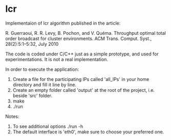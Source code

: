 # lcr

Implementaion of lcr algorithm published in the article:

R. Guerraoui, R. R. Levy, B. Pochon, and V. Quéma. Throughput optimal total order broadcast for cluster environments. ACM Trans. Comput. Syst., 28(2):5:1–5:32, July 2010

The code is coded under C/C++ just as a simple prototype, and used for experimentations. It is not a real implementation.

In order to execute the application:
1. Create a file for the participating IPs called 'all_IPs' in your home directory and fill it line by line.
2. Create an empty folder called 'output' at the root of the project, i.e. beside 'src' folder.
2. make
3. ./run

Notes:
1. To see additional options ./run -h
2. The default interface is 'eth0', make sure to choose your preferred one.
